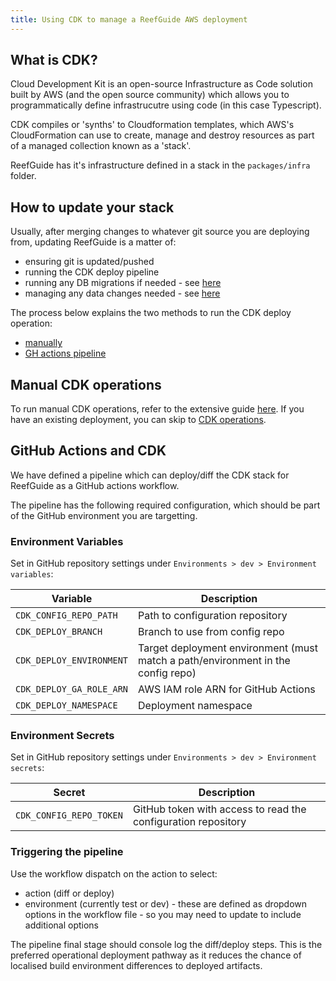 ```yaml
---
title: Using CDK to manage a ReefGuide AWS deployment
---
```


## What is CDK?

Cloud Development Kit is an open-source Infrastructure as Code solution built by AWS (and the open source community) which allows you to programmatically define infrastrucutre using code (in this case Typescript).

CDK compiles or 'synths' to Cloudformation templates, which AWS's CloudFormation can use to create, manage and destroy resources as part of a managed collection known as a 'stack'.

ReefGuide has it's infrastructure defined in a stack in the `packages/infra` folder.

## How to update your stack

Usually, after merging changes to whatever git source you are deploying from, updating ReefGuide is a matter of:

- ensuring git is updated/pushed
- running the CDK deploy pipeline
- running any DB migrations if needed - see [here](./migrating-production-db.md)
- managing any data changes needed - see [here](./managing-efs-data.md)

The process below explains the two methods to run the CDK deploy operation:

- [manually](#manual-cdk-operations)
- [GH actions pipeline](#github-actions-and-cdk)

## Manual CDK operations

To run manual CDK operations, refer to the extensive guide [here](./deploying-with-cdk). If you have an existing deployment, you can skip to [CDK operations](./deploying-with-cdk#cdk-operations).

## GitHub Actions and CDK

We have defined a pipeline which can deploy/diff the CDK stack for ReefGuide as a GitHub actions workflow.

The pipeline has the following required configuration, which should be part of the GitHub environment you are targetting.

### Environment Variables

Set in GitHub repository settings under `Environments > dev > Environment variables`:

| Variable                 | Description                                                                      |
| ------------------------ | -------------------------------------------------------------------------------- |
| `CDK_CONFIG_REPO_PATH`   | Path to configuration repository                                                 |
| `CDK_DEPLOY_BRANCH`      | Branch to use from config repo                                                   |
| `CDK_DEPLOY_ENVIRONMENT` | Target deployment environment (must match a path/environment in the config repo) |
| `CDK_DEPLOY_GA_ROLE_ARN` | AWS IAM role ARN for GitHub Actions                                              |
| `CDK_DEPLOY_NAMESPACE`   | Deployment namespace                                                             |

### Environment Secrets

Set in GitHub repository settings under `Environments > dev > Environment secrets`:

| Secret                  | Description                                                   |
| ----------------------- | ------------------------------------------------------------- |
| `CDK_CONFIG_REPO_TOKEN` | GitHub token with access to read the configuration repository |

### Triggering the pipeline

Use the workflow dispatch on the action to select:

- action (diff or deploy)
- environment (currently test or dev) - these are defined as dropdown options in the workflow file - so you may need to update to include additional options

The pipeline final stage should console log the diff/deploy steps. This is the preferred operational deployment pathway as it reduces the chance of localised build environment differences to deployed artifacts.
